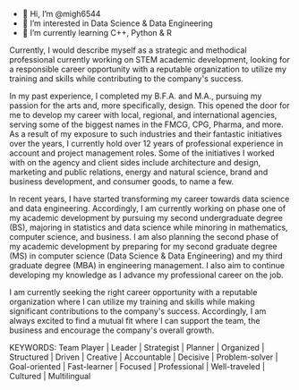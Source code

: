 - 👋 Hi, I’m @migh6544
- 👀 I’m interested in Data Science & Data Engineering
- 🌱 I’m currently learning C++, Python & R

Currently, I would describe myself as a strategic and methodical professional currently working on STEM academic development, looking for a responsible career opportunity with a reputable organization to utilize my training and skills while contributing to the company's success.

In my past experience, I completed my B.F.A. and M.A., pursuing my passion for the arts and, more specifically, design. This opened the door for me to develop my career with local, regional, and international agencies, serving some of the biggest names in the FMCG, CPG, Pharma, and more. As a result of my exposure to such industries and their fantastic initiatives over the years, I currently hold over 12 years of professional experience in account and project management roles. Some of the initiatives I worked with on the agency and client sides include architecture and design, marketing and public relations, energy and natural science, brand and business development, and consumer goods, to name a few.

In recent years, I have started transforming my career towards data science and data engineering. Accordingly, I am currently working on phase one of my academic development by pursuing my second undergraduate degree (BS), majoring in statistics and data science while minoring in mathematics, computer science, and business. I am also planning the second phase of my academic development by preparing for my second graduate degree (MS) in computer science (Data Science & Data Engineering) and my third graduate degree (MBA) in engineering management. I also aim to continue developing my knowledge as I advance my professional career on the job.

I am currently seeking the right career opportunity with a reputable organization where I can utilize my training and skills while making significant contributions to the company's success. Accordingly, I am always excited to find a mutual fit where I can support the team, the business and encourage the company's overall growth.


KEYWORDS:
Team Player | Leader | Strategist | Planner | Organized | Structured | Driven | Creative | Accountable | Decisive | Problem-solver | Goal-oriented | Fast-learner | Focused | Professional | Well-traveled | Cultured | Multilingual
